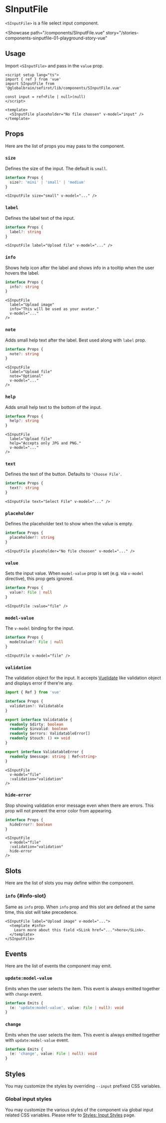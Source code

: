 <script setup lang="ts">
import { ref } from 'vue'
import SInputFile from 'sefirot/components/SInputFile.vue'

const input = ref(null)
</script>

# SInputFile

`<SInputFile>` is a file select input component.

<Showcase
  path="/components/SInputFile.vue"
  story="/stories-components-sinputfile-01-playground-story-vue"
>
  <SInputFile placeholder="No file choosen" v-model="input" />
</Showcase>

## Usage

Import `<SInputFile>` and pass in the `value` prop.

```vue
<script setup lang="ts">
import { ref } from 'vue'
import SInputFile from '@globalbrain/sefirot/lib/components/SInputFile.vue'

const input = ref<File | null>(null)
</script>

<template>
  <SInputFile placeholder="No file choosen" v-model="input" />
</template>
```

## Props

Here are the list of props you may pass to the component.

### `size`

Defines the size of the input. The default is `small`.

```ts
interface Props {
  size?: 'mini' | 'small' | 'medium'
}
```

```vue-html
<SInputFile size="small" v-model="..." />
```

### `label`

Defines the label text of the input.

```ts
interface Props {
  label?: string
}
```

```vue-html
<SInputFile label="Upload file" v-model="..." />
```

### `info`

Shows help icon after the label and shows info in a tooltip when the user hovers the label.

```ts
interface Props {
  info?: string
}
```

```vue-html
<SInputFile
  label="Upload image"
  info="This will be used as your avatar."
  v-model="..."
/>
```

### `note`

Adds small help text after the label. Best used along with `label` prop.

```ts
interface Props {
  note?: string
}
```

```vue-html
<SInputFile
  label="Upload file"
  note="Optional"
  v-model="..."
/>
```

### `help`

Adds small help text to the bottom of the input.

```ts
interface Props {
  help?: string
}
```

```vue-html
<SInputFile
  label="Upload file"
  help="Accepts only JPG and PNG."
  v-model="..."
/>
```

### `text`

Defines the text of the button. Defaults to `'Choose File'`.

```ts
interface Props {
  text?: string
}
```

```vue-html
<SInputFile text="Select File" v-model="..." />
```

### `placeholder`

Defines the placeholder text to show when the value is empty.

```ts
interface Props {
  placeholder?: string
}
```

```vue-html
<SInputFile placeholder="No file choosen" v-model="..." />
```

### `value`

Sets the input value. When `model-value` prop is set (e.g. via `v-model` directive), this prop gets ignored.

```ts
interface Props {
  value?: File | null
}
```

```vue-html
<SInputFile :value="file" />
```

### `model-value`

The `v-model` binding for the input.

```ts
interface Props {
  modelValue?: File | null
}
```

```vue-html
<SInputFile v-model="file" />
```

### `validation`

The validation object for the input. It accepts [Vuelidate](https://vuelidate-next.netlify.app/) like validation object and displays error if there're any.

```ts
import { Ref } from 'vue'

interface Props {
  validation?: Validatable
}

export interface Validatable {
  readonly $dirty: boolean
  readonly $invalid: boolean
  readonly $errors: ValidatableError[]
  readonly $touch: () => void
}

export interface ValidatableError {
  readonly $message: string | Ref<string>
}
```

```vue-html
<SInputFile
  v-model="file"
  :validation="validation"
/>
```

### `hide-error`

Stop showing validation error message even when there are errors. This prop will not prevent the error color from appearing.

```ts
interface Props {
  hideError?: boolean
}
```

```vue-html
<SInputFile
  v-model="file"
  :validation="validation"
  hide-error
/>
```

## Slots

Here are the list of slots you may define within the component.

### `info` {#info-slot}

Same as `info` prop. When `info` prop and this slot are defined at the same time, this slot will take precedence.

```vue-html
<SInputFile label="Upload image" v-model="...">
  <template #info>
    Learn more about this field <SLink href="...">here</SLink>.
  </template>
</SInputFile>
```

## Events

Here are the list of events the component may emit.

### `update:model-value`

Emits when the user selects the item. This event is always emitted together with `change` event.

```ts
interface Emits {
  (e: 'update:model-value', value: File | null): void
}
```

### `change`

Emits when the user selects the item. This event is always emitted together with `update:model-value` event.

```ts
interface Emits {
  (e: 'change', value: File | null): void
}
```

## Styles

You may customize the styles by overriding `--input` prefixed CSS variables.

### Global input styles

You may customize the various styles of the component via global input related CSS variables. Please refer to [Styles: Input Styles](../styles/input-styles) page.
